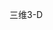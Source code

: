 <span data-ttu-id="5e75e-101">三维</span><span class="sxs-lookup"><span data-stu-id="5e75e-101">3-D</span></span>
